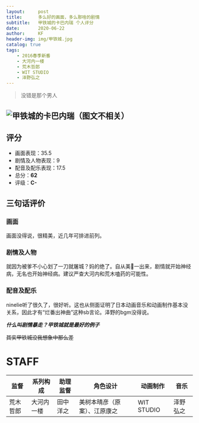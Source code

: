 ```yaml
---
layout:     post
title:      多么好的画面，多么那啥的剧情
subtitle:   甲铁城的卡巴内瑞 个人评分
date:       2020-06-22
author:     KF
header-img: img/甲铁城.jpg
catalog: true
tags:
    - 2016春季新番
    - 大河内一楼
    - 荒木哲郎
    - WIT STUDIO
    - 泽野弘之
---
```


>没错是那个男人

![甲铁城的卡巴内瑞（图文不相关）](https://cs1.anime.dmkt-sp.jp/anime_kv/img/21/67/6/21676_1_10.png?1551267344000)
----
## 评分

+ 画面表现：35.5
+ 剧情及人物表现：9
+ 配音及配乐表现：17.5
+ 总分：**62**
+ 评级：**C-**

## 三句话评价

### 画面
画面没得说，很精美，近几年可排进前列。
### 剧情及人物
就因为被爹不小心划了一刀就屠城？妈的绝了。自从美🐎一出来，剧情就开始神经病，无名也开始神经病。建议严查大河内和荒木嗑药的可能性。
### 配音及配乐
ninelie听了很久了，很好听。这也从侧面证明了日本动画音乐和动画制作基本没关系，因此才有“烂番出神曲”这种sb言论。泽野的bgm没得说。

***什么叫剧情暴走？甲铁城就是最好的例子***

~~其实甲铁城没我想象中那么差~~


# STAFF

监督|系列构成|助理监督|角色设计|动画制作|音乐
-|-|-|-|-|-
荒木哲郎|大河内一楼|田中洋之|美树本晴彦（原案）、江原康之|WIT STUDIO|泽野弘之
